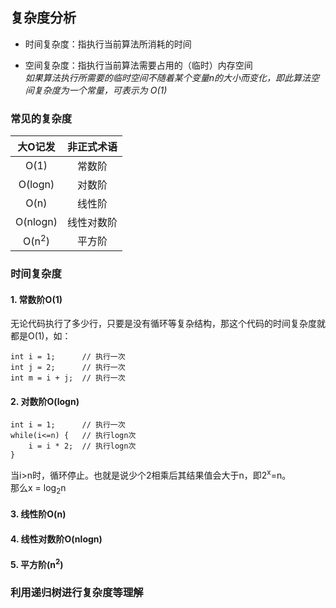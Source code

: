 ## 复杂度分析

- 时间复杂度：指执行当前算法所消耗的时间

- 空间复杂度：指执行当前算法需要占用的（临时）内存空间  
  *如果算法执行所需要的临时空间不随着某个变量n的大小而变化，即此算法空间复杂度为一个常量，可表示为 O(1)*

### 常见的复杂度

| 大O记发 | 非正式术语 |
|:---:|:---:|
| O(1)   | 常数阶    |
| O(logn)| 对数阶    |
| O(n)   | 线性阶    |
| O(nlogn)| 线性对数阶|
| O(n<sup>2</sup>)| 平方阶 |

### 时间复杂度

#### 1. 常数阶O(1)
无论代码执行了多少行，只要是没有循环等复杂结构，那这个代码的时间复杂度就都是O(1)，如：
```
int i = 1;      // 执行一次
int j = 2;      // 执行一次
int m = i + j;  // 执行一次
```

#### 2. 对数阶O(logn)
```
int i = 1;      // 执行一次
while(i<=n) {   // 执行logn次
    i = i * 2;  // 执行logn次
}
```
当i>n时，循环停止。也就是说少个2相乘后其结果值会大于n，即2<sup>x</sup>=n。  
那么x = log<sub>2</sub>n

#### 3. 线性阶O(n)

#### 4. 线性对数阶O(nlogn)

#### 5. 平方阶(n<sup>2</sup>)

### 利用递归树进行复杂度等理解

